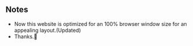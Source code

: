 ## Notes

- Now this website is optimized for an 100% browser window size for an appealing layout.(Updated)
- Thanks.🥲
